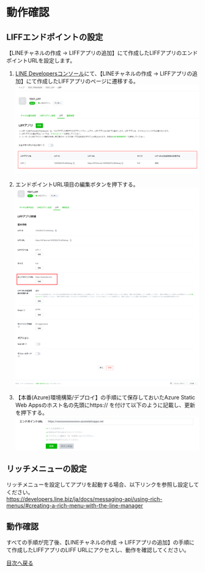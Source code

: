 # 動作確認
## LIFFエンドポイントの設定
【LINEチャネルの作成 -> LIFFアプリの追加】にて作成したLIFFアプリのエンドポイントURLを設定します。  

1. [LINE Developersコンソール](https://developers.line.biz/console/)にて、【LINEチャネルの作成 -> LIFFアプリの追加】にて作成したLIFFアプリのページに遷移する。
![LIFFのコンソール](../images/jp/liff-console.png)

1. エンドポイントURL項目の編集ボタンを押下する。
![エンドポイントURLの編集](../images/jp/end-point-url-description.png)

1. 【本番(Azure)環境構築/デプロイ】の手順にて保存しておいたAzure Static Web Appsのホスト名の先頭にhttps:// を付けて以下のように記載し、更新を押下する。
![エンドポイントURLの記載](../images/jp/end-point-url-editing.png)

## リッチメニューの設定
リッチメニューを設定してアプリを起動する場合、以下リンクを参照し設定してください。  
https://developers.line.biz/ja/docs/messaging-api/using-rich-menus/#creating-a-rich-menu-with-the-line-manager

## 動作確認

すべての手順が完了後、【LINEチャネルの作成 -> LIFFアプリの追加】の手順にて作成したLIFFアプリのLIFF URLにアクセスし、動作を確認してください。



[目次へ戻る](../../README.md)
